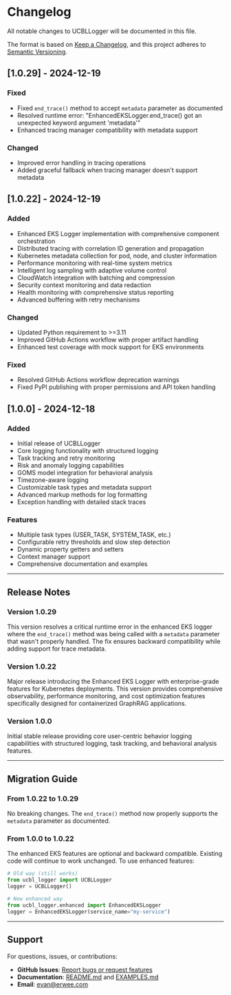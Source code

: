 # Changelog

All notable changes to UCBLLogger will be documented in this file.

The format is based on [Keep a Changelog](https://keepachangelog.com/en/1.0.0/),
and this project adheres to [Semantic Versioning](https://semver.org/spec/v2.0.0.html).

## [1.0.29] - 2024-12-19

### Fixed
- Fixed `end_trace()` method to accept `metadata` parameter as documented
- Resolved runtime error: "EnhancedEKSLogger.end_trace() got an unexpected keyword argument 'metadata'"
- Enhanced tracing manager compatibility with metadata support

### Changed
- Improved error handling in tracing operations
- Added graceful fallback when tracing manager doesn't support metadata

## [1.0.22] - 2024-12-19

### Added
- Enhanced EKS Logger implementation with comprehensive component orchestration
- Distributed tracing with correlation ID generation and propagation
- Kubernetes metadata collection for pod, node, and cluster information
- Performance monitoring with real-time system metrics
- Intelligent log sampling with adaptive volume control
- CloudWatch integration with batching and compression
- Security context monitoring and data redaction
- Health monitoring with comprehensive status reporting
- Advanced buffering with retry mechanisms

### Changed
- Updated Python requirement to >=3.11
- Improved GitHub Actions workflow with proper artifact handling
- Enhanced test coverage with mock support for EKS environments

### Fixed
- Resolved GitHub Actions workflow deprecation warnings
- Fixed PyPI publishing with proper permissions and API token handling

## [1.0.0] - 2024-12-18

### Added
- Initial release of UCBLLogger
- Core logging functionality with structured logging
- Task tracking and retry monitoring
- Risk and anomaly logging capabilities
- GOMS model integration for behavioral analysis
- Timezone-aware logging
- Customizable task types and metadata support
- Advanced markup methods for log formatting
- Exception handling with detailed stack traces

### Features
- Multiple task types (USER_TASK, SYSTEM_TASK, etc.)
- Configurable retry thresholds and slow step detection
- Dynamic property getters and setters
- Context manager support
- Comprehensive documentation and examples

---

## Release Notes

### Version 1.0.29
This version resolves a critical runtime error in the enhanced EKS logger where the `end_trace()` method was being called with a `metadata` parameter that wasn't properly handled. The fix ensures backward compatibility while adding support for trace metadata.

### Version 1.0.22
Major release introducing the Enhanced EKS Logger with enterprise-grade features for Kubernetes deployments. This version provides comprehensive observability, performance monitoring, and cost optimization features specifically designed for containerized GraphRAG applications.

### Version 1.0.0
Initial stable release providing core user-centric behavior logging capabilities with structured logging, task tracking, and behavioral analysis features.

---

## Migration Guide

### From 1.0.22 to 1.0.29
No breaking changes. The `end_trace()` method now properly supports the `metadata` parameter as documented.

### From 1.0.0 to 1.0.22
The enhanced EKS features are optional and backward compatible. Existing code will continue to work unchanged. To use enhanced features:

```python
# Old way (still works)
from ucbl_logger import UCBLLogger
logger = UCBLLogger()

# New enhanced way
from ucbl_logger.enhanced import EnhancedEKSLogger
logger = EnhancedEKSLogger(service_name="my-service")
```

---

## Support

For questions, issues, or contributions:
- **GitHub Issues**: [Report bugs or request features](https://github.com/your-org/ucbl-logger/issues)
- **Documentation**: [README.md](README.md) and [EXAMPLES.md](EXAMPLES.md)
- **Email**: evan@erwee.com